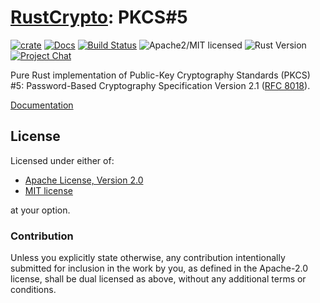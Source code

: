 # [RustCrypto]: PKCS#5

[![crate][crate-image]][crate-link]
[![Docs][docs-image]][docs-link]
[![Build Status][build-image]][build-link]
![Apache2/MIT licensed][license-image]
![Rust Version][rustc-image]
[![Project Chat][chat-image]][chat-link]

Pure Rust implementation of Public-Key Cryptography Standards (PKCS) #5:
Password-Based Cryptography Specification Version 2.1 ([RFC 8018]).

[Documentation][docs-link]

## License

Licensed under either of:

 * [Apache License, Version 2.0](http://www.apache.org/licenses/LICENSE-2.0)
 * [MIT license](http://opensource.org/licenses/MIT)

at your option.

### Contribution

Unless you explicitly state otherwise, any contribution intentionally submitted
for inclusion in the work by you, as defined in the Apache-2.0 license, shall be
dual licensed as above, without any additional terms or conditions.

[//]: # (badges)

[crate-image]: https://img.shields.io/crates/v/pkcs5.svg
[crate-link]: https://crates.io/crates/pkcs5
[docs-image]: https://docs.rs/pkcs5/badge.svg
[docs-link]: https://docs.rs/pkcs5/
[build-image]: https://github.com/RustCrypto/formats/actions/workflows/pkcs5.yml/badge.svg
[build-link]: https://github.com/RustCrypto/formats/actions/workflows/pkcs5.yml
[license-image]: https://img.shields.io/badge/license-Apache2.0/MIT-blue.svg
[rustc-image]: https://img.shields.io/badge/rustc-1.55+-blue.svg
[chat-image]: https://img.shields.io/badge/zulip-join_chat-blue.svg
[chat-link]: https://rustcrypto.zulipchat.com/#narrow/stream/300570-formats

[//]: # (links)

[RustCrypto]: https://github.com/rustcrypto
[RFC 8018]: https://tools.ietf.org/html/rfc8018

